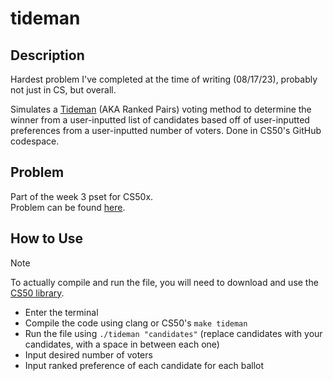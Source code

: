 # tideman
## Description
Hardest problem I've completed at the time of writing (08/17/23), probably not just in CS, but overall.

Simulates a [Tideman](https://en.wikipedia.org/wiki/Ranked_pairs) (AKA Ranked Pairs) voting method to determine the winner from a user-inputted list of candidates based off of user-inputted preferences from a user-inputted number of voters. Done in CS50's GitHub codespace.
## Problem
Part of the week 3 pset for CS50x.\
Problem can be found [here](https://cs50.harvard.edu/x/2023/psets/3/tideman/).
## How to Use
> [!NOTE]
> To actually compile and run the file, you will need to download and use the [CS50 library](https://github.com/cs50/libcs50).

- Enter the terminal
- Compile the code using clang or CS50's `make tideman`
- Run the file using `./tideman "candidates"` (replace candidates with your candidates, with a space in between each one)
- Input desired number of voters
- Input ranked preference of each candidate for each ballot
